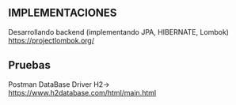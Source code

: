 ## IMPLEMENTACIONES 
Desarrollando backend (implementando JPA, HIBERNATE, Lombok) https://projectlombok.org/

## Pruebas 
Postman 
DataBase Driver H2-> https://www.h2database.com/html/main.html
